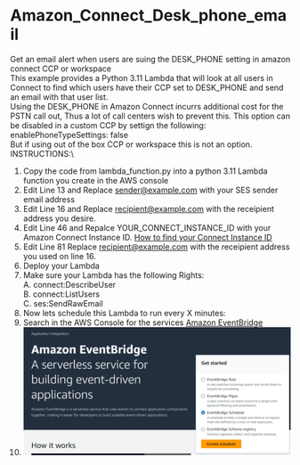 # Amazon_Connect_Desk_phone_email
Get an email alert when users are suing the DESK_PHONE setting in amazon connect CCP or workspace\
This example provides a Python 3.11 Lambda that will look at all users in Connect to find which users have their CCP set to DESK_PHONE and send an email with that user list.\
Using the DESK_PHONE in Amazon Connect incurrs additional cost for the PSTN call out, Thus a lot of call centers wish to prevent this. This option can be disabled in a custom CCP by settign the following:\
enablePhoneTypeSettings: false\
But if using out of the box CCP or workspace this is not an option.\
INSTRUCTIONS:\
1.  Copy the code from lambda_function.py into a python 3.11 Lambda function you create in the AWS console
2.  Edit Line 13 and Replace sender@example.com with your SES sender email address
3.  Edit Line 16 and Replace recipient@example.com with the receipient address you desire.
4.  Edit Line 46 and Repalce YOUR_CONNECT_INSTANCE_ID with your Amazon Connect Instance ID.     [How to find your Connect Instance ID](https://docs.aws.amazon.com/connect/latest/adminguide/find-instance-arn.html)
5.  Edit Line 81 Replace recipient@example.com with the receipient address you used on line 16.
6.  Deploy your Lambda
7.  Make sure your Lambda has the following Rights:\
      A. connect:DescribeUser\
      B. connect:ListUsers\
      C. ses:SendRawEmail
8. Now lets schedule this Lambda to run every X minutes:
9. Search in the AWS Console for the services [Amazon EventBridge](https://aws.amazon.com/pm/eventbridge/)
10. ![EventBridge Image](Assest/EventBridge.PNG)


